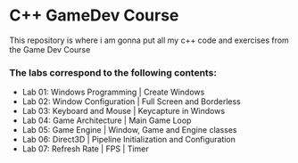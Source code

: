 # C++ GameDev Course
This repository is where i am gonna put all my c++ code and exercises from the Game Dev Course

### The labs correspond to the following contents:

* Lab 01: Windows Programming | Create Windows
* Lab 02: Window Configuration | Full Screen and Borderless
* Lab 03: Keyboard and Mouse | Keycapture in Windows
* Lab 04: Game Architecture | Main Game Loop
* Lab 05: Game Engine | Window, Game and Engine classes
* Lab 06: Direct3D | Pipeline Initialization and Configuration
* Lab 07: Refresh Rate | FPS | Timer
